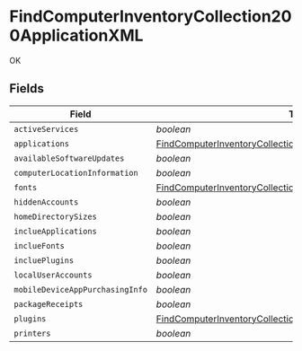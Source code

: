 # FindComputerInventoryCollection200ApplicationXML

OK


## Fields

| Field                                                                                                                                                     | Type                                                                                                                                                      | Required                                                                                                                                                  | Description                                                                                                                                               |
| --------------------------------------------------------------------------------------------------------------------------------------------------------- | --------------------------------------------------------------------------------------------------------------------------------------------------------- | --------------------------------------------------------------------------------------------------------------------------------------------------------- | --------------------------------------------------------------------------------------------------------------------------------------------------------- |
| `activeServices`                                                                                                                                          | *boolean*                                                                                                                                                 | :heavy_minus_sign:                                                                                                                                        | N/A                                                                                                                                                       |
| `applications`                                                                                                                                            | [FindComputerInventoryCollection200ApplicationXMLApplications](../../models/operations/findcomputerinventorycollection200applicationxmlapplications.md)[] | :heavy_minus_sign:                                                                                                                                        | N/A                                                                                                                                                       |
| `availableSoftwareUpdates`                                                                                                                                | *boolean*                                                                                                                                                 | :heavy_minus_sign:                                                                                                                                        | N/A                                                                                                                                                       |
| `computerLocationInformation`                                                                                                                             | *boolean*                                                                                                                                                 | :heavy_minus_sign:                                                                                                                                        | N/A                                                                                                                                                       |
| `fonts`                                                                                                                                                   | [FindComputerInventoryCollection200ApplicationXMLFonts](../../models/operations/findcomputerinventorycollection200applicationxmlfonts.md)[]               | :heavy_minus_sign:                                                                                                                                        | N/A                                                                                                                                                       |
| `hiddenAccounts`                                                                                                                                          | *boolean*                                                                                                                                                 | :heavy_minus_sign:                                                                                                                                        | N/A                                                                                                                                                       |
| `homeDirectorySizes`                                                                                                                                      | *boolean*                                                                                                                                                 | :heavy_minus_sign:                                                                                                                                        | N/A                                                                                                                                                       |
| `inclueApplications`                                                                                                                                      | *boolean*                                                                                                                                                 | :heavy_minus_sign:                                                                                                                                        | N/A                                                                                                                                                       |
| `inclueFonts`                                                                                                                                             | *boolean*                                                                                                                                                 | :heavy_minus_sign:                                                                                                                                        | N/A                                                                                                                                                       |
| `incluePlugins`                                                                                                                                           | *boolean*                                                                                                                                                 | :heavy_minus_sign:                                                                                                                                        | N/A                                                                                                                                                       |
| `localUserAccounts`                                                                                                                                       | *boolean*                                                                                                                                                 | :heavy_minus_sign:                                                                                                                                        | N/A                                                                                                                                                       |
| `mobileDeviceAppPurchasingInfo`                                                                                                                           | *boolean*                                                                                                                                                 | :heavy_minus_sign:                                                                                                                                        | N/A                                                                                                                                                       |
| `packageReceipts`                                                                                                                                         | *boolean*                                                                                                                                                 | :heavy_minus_sign:                                                                                                                                        | N/A                                                                                                                                                       |
| `plugins`                                                                                                                                                 | [FindComputerInventoryCollection200ApplicationXMLPlugins](../../models/operations/findcomputerinventorycollection200applicationxmlplugins.md)[]           | :heavy_minus_sign:                                                                                                                                        | N/A                                                                                                                                                       |
| `printers`                                                                                                                                                | *boolean*                                                                                                                                                 | :heavy_minus_sign:                                                                                                                                        | N/A                                                                                                                                                       |